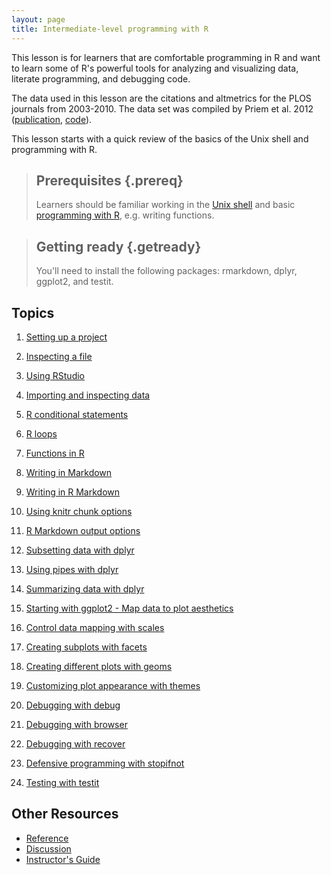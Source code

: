 ```yaml
---
layout: page
title: Intermediate-level programming with R
---
```


This lesson is for learners that are comfortable programming in R and
want to learn some of R's powerful tools for analyzing and
visualizing data, literate programming, and debugging code.

The data used in this lesson are the citations and altmetrics for the
PLOS journals from 2003-2010. The data set was compiled by Priem et
al. 2012 ([publication][priem2012], [code][priem2012code]).

[priem2012]: http://arxiv.org/abs/1203.4745
[priem2012code]: https://github.com/jasonpriem/plos_altmetrics_study

This lesson starts with a quick review of the basics of the Unix shell
and programming with R.

> ## Prerequisites {.prereq}
>
> Learners should be familiar working in the [Unix
> shell][shell-novice] and basic [programming with
> R][r-novice-inflammation], e.g. writing functions.

[shell-novice]: http://swcarpentry.github.io/shell-novice
[r-novice-inflammation]: https://swcarpentry.github.io/r-novice-inflammation/

> ## Getting ready {.getready}
>
> You'll need to install the following packages: rmarkdown, dplyr, ggplot2, and testit.

## Topics

1.  [Setting up a project](01-project-setup.html)
1.  [Inspecting a file](02-inspect-file.html)
1.  [Using RStudio](03-rstudio.html)
1.  [Importing and inspecting data](04-import-data.html)
1.  [R conditional statements](05-conditionals.html)
1.  [R loops](06-loops.html)
1.  [Functions in R](07-functions.html)

1.  [Writing in Markdown](08-markdown.html)
1.  [Writing in R Markdown](09-rmarkdown.html)
1.  [Using knitr chunk options](10-knitr-chunks.html)
1.  [R Markdown output options](11-rmarkdown-output.html)

1.  [Subsetting data with dplyr](12-dplyr-subset.html)
1.  [Using pipes with dplyr](13-dplyr-chain.html)
1.  [Summarizing data with dplyr](14-dplyr-summarize.html)

1.  [Starting with ggplot2 - Map data to plot aesthetics](15-ggplot2-aes.html)
1.  [Control data mapping with scales](16-ggplot2-scales.html)
1.  [Creating subplots with facets](17-ggplot2-facets.html)
1.  [Creating different plots with geoms](18-ggplot2-geoms.html)
1.  [Customizing plot appearance with themes](19-ggplot2-themes.html)

1.  [Debugging with debug](20-debug.html)
1.  [Debugging with browser](21-browser.html)
1.  [Debugging with recover](22-recover.html)

1.  [Defensive programming with stopifnot](23-stopifnot.html)
1.  [Testing with testit](24-testit.html)

## Other Resources

*   [Reference](reference.html)
*   [Discussion](discussion.html)
*   [Instructor's Guide](instructors.html)

